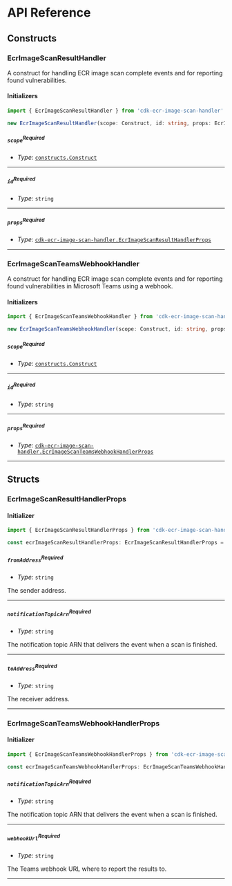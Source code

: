 # API Reference <a name="API Reference"></a>

## Constructs <a name="Constructs"></a>

### EcrImageScanResultHandler <a name="cdk-ecr-image-scan-handler.EcrImageScanResultHandler"></a>

A construct for handling ECR image scan complete events and for reporting found vulnerabilities.

#### Initializers <a name="cdk-ecr-image-scan-handler.EcrImageScanResultHandler.Initializer"></a>

```typescript
import { EcrImageScanResultHandler } from 'cdk-ecr-image-scan-handler'

new EcrImageScanResultHandler(scope: Construct, id: string, props: EcrImageScanResultHandlerProps)
```

##### `scope`<sup>Required</sup> <a name="cdk-ecr-image-scan-handler.EcrImageScanResultHandler.parameter.scope"></a>

- *Type:* [`constructs.Construct`](#constructs.Construct)

---

##### `id`<sup>Required</sup> <a name="cdk-ecr-image-scan-handler.EcrImageScanResultHandler.parameter.id"></a>

- *Type:* `string`

---

##### `props`<sup>Required</sup> <a name="cdk-ecr-image-scan-handler.EcrImageScanResultHandler.parameter.props"></a>

- *Type:* [`cdk-ecr-image-scan-handler.EcrImageScanResultHandlerProps`](#cdk-ecr-image-scan-handler.EcrImageScanResultHandlerProps)

---





### EcrImageScanTeamsWebhookHandler <a name="cdk-ecr-image-scan-handler.EcrImageScanTeamsWebhookHandler"></a>

A construct for handling ECR image scan complete events and for reporting found vulnerabilities in Microsoft Teams using a webhook.

#### Initializers <a name="cdk-ecr-image-scan-handler.EcrImageScanTeamsWebhookHandler.Initializer"></a>

```typescript
import { EcrImageScanTeamsWebhookHandler } from 'cdk-ecr-image-scan-handler'

new EcrImageScanTeamsWebhookHandler(scope: Construct, id: string, props: EcrImageScanTeamsWebhookHandlerProps)
```

##### `scope`<sup>Required</sup> <a name="cdk-ecr-image-scan-handler.EcrImageScanTeamsWebhookHandler.parameter.scope"></a>

- *Type:* [`constructs.Construct`](#constructs.Construct)

---

##### `id`<sup>Required</sup> <a name="cdk-ecr-image-scan-handler.EcrImageScanTeamsWebhookHandler.parameter.id"></a>

- *Type:* `string`

---

##### `props`<sup>Required</sup> <a name="cdk-ecr-image-scan-handler.EcrImageScanTeamsWebhookHandler.parameter.props"></a>

- *Type:* [`cdk-ecr-image-scan-handler.EcrImageScanTeamsWebhookHandlerProps`](#cdk-ecr-image-scan-handler.EcrImageScanTeamsWebhookHandlerProps)

---





## Structs <a name="Structs"></a>

### EcrImageScanResultHandlerProps <a name="cdk-ecr-image-scan-handler.EcrImageScanResultHandlerProps"></a>

#### Initializer <a name="[object Object].Initializer"></a>

```typescript
import { EcrImageScanResultHandlerProps } from 'cdk-ecr-image-scan-handler'

const ecrImageScanResultHandlerProps: EcrImageScanResultHandlerProps = { ... }
```

##### `fromAddress`<sup>Required</sup> <a name="cdk-ecr-image-scan-handler.EcrImageScanResultHandlerProps.property.fromAddress"></a>

- *Type:* `string`

The sender address.

---

##### `notificationTopicArn`<sup>Required</sup> <a name="cdk-ecr-image-scan-handler.EcrImageScanResultHandlerProps.property.notificationTopicArn"></a>

- *Type:* `string`

The notification topic ARN that delivers the event when a scan is finished.

---

##### `toAddress`<sup>Required</sup> <a name="cdk-ecr-image-scan-handler.EcrImageScanResultHandlerProps.property.toAddress"></a>

- *Type:* `string`

The receiver address.

---

### EcrImageScanTeamsWebhookHandlerProps <a name="cdk-ecr-image-scan-handler.EcrImageScanTeamsWebhookHandlerProps"></a>

#### Initializer <a name="[object Object].Initializer"></a>

```typescript
import { EcrImageScanTeamsWebhookHandlerProps } from 'cdk-ecr-image-scan-handler'

const ecrImageScanTeamsWebhookHandlerProps: EcrImageScanTeamsWebhookHandlerProps = { ... }
```

##### `notificationTopicArn`<sup>Required</sup> <a name="cdk-ecr-image-scan-handler.EcrImageScanTeamsWebhookHandlerProps.property.notificationTopicArn"></a>

- *Type:* `string`

The notification topic ARN that delivers the event when a scan is finished.

---

##### `webhookUrl`<sup>Required</sup> <a name="cdk-ecr-image-scan-handler.EcrImageScanTeamsWebhookHandlerProps.property.webhookUrl"></a>

- *Type:* `string`

The Teams webhook URL where to report the results to.

---



